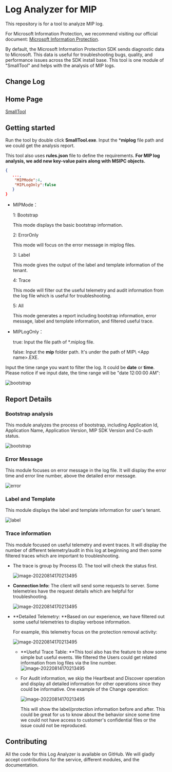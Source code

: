 
# Log Analyzer for MIP
This repository is for a tool to analyze MIP log.

For Microsoft Information Protection, we recommend visiting our official document: [Microsoft Information Protection](https://docs.microsoft.com/en-us/information-protection/develop/overview).

By default, the Microsoft Information Protection SDK sends diagnostic data to Microsoft. This data is useful for troubleshooting bugs, quality, and performance issues across the SDK install base. This tool is one module of "SmallTool" and helps with the analysis of MIP logs.

## Change Log


## Home Page 

[SmallTool](https://github.com/ChrisChenMS/SmallTool)

## Getting started
Run the tool by double click **SmallTool.exe**. Input the ***miplog** file path and we could get the analysis report.

This tool also uses **rules.json** file to define the requirements. **For MIP log analysis, we add new key-value pairs along with MSIPC objects.**
```json
{
   ...,
    "MIPMode":4,
    "MIPLogOnly":false
   }
}
```

 - MIPMode：

   1: Bootstrap

   This mode displays the basic bootstrap information.

   2: ErrorOnly

   This mode will focus on the error message in miplog files.

   3: Label

   This mode gives the output of the label and template information of the tenant.

   4: Trace

   This mode will filter out the useful telemetry and audit information from the log file which is useful for troubleshooting.

   5: All

   This mode generates a report including bootstrap information, error message, label and template information, and filtered useful trace.
   
- MIPLogOnly：

  true: Input the file path of *.miplog file.

  false: Input the **mip** folder path. It's under the path of MIP\ \<App name>.EXE.
  

Input the time range you want to filter the log. It could be **date** or **time**. Please notice if we input date, the time range will be "date 12:00:00 AM":

![bootstrap](./Image/TimeRange.png)

## Report Details

### Bootstrap analysis

This module analyzes the process of bootstrap, including Application Id, Application Name, Application Version, MIP SDK Version and Co-auth status. 

![bootstrap](./Image/bootstrap.png)

### Error Message

This module focuses on error message in the log file. It will display the error time and error line number, above the detailed error message.

![error](./Image/error.png)

### Label and Template

This module displays the label and template information for user's tenant.

![label](./Image/label.png)

### Trace information

This module focused on useful telemetry and event traces. It will display the number of different telemetry/audit in this log at beginning and then some filtered traces which are important to troubleshooting.

- The trace is group by Process ID. The tool will check the status first.
  
  ![image-20220814170213495](./Image/eventcheck.png)
  
- **Connection Info:** The client will send some requests to server. Some telemetries have the request details which are helpful for troubleshooting.
  
  ![image-20220814170213495](./Image/connection.png)
  
- **Detailed Telemetry: **Based on our experience, we have filtered out some useful telemetries to display verbose information. 

  For example, this telemetry focus on the protection removal activity:

  ![image-20220814170213495](./Image/telemetry.png)
  
  - **Useful Trace Table: **This tool also has the feature to show some simple but useful events. We filtered the 
    Users could get related information from log files via the line number.
    ![image-20220814170213495](./Image/simple.png)
    
  - For Audit information, we skip the Heartbeat and Discover operation and display all detailed information for other operations since they could be informative. One example of the Change operation:
  
    ![image-20220814170213495](./Image/audit.png)
  
    This will show the label/protection information before and after. This could be great for us to know about the behavior since some time we could not have access to customer's confidential files or the issue could not be reproduced.

## Contributing

All the code for this Log Analyzer is available on GitHub. We will gladly accept contributions for the service, different modules, and the documentation.


